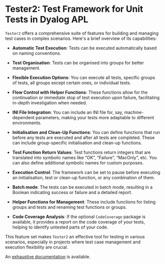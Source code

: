 # Tester2: Test Framework for Unit Tests in Dyalog APL


`Tester2` offers a comprehensive suite of features for building and managing test cases in complex scenarios. Here's a brief overview of its capabilities:

* **Automatic Test Execution**: Tests can be executed automatically based on naming conventions.

* **Test Organisation**: Tests can be organised into groups for better management.

* **Flexible Execution Options**: You can execute all tests, specific groups of tests, all groups except certain ones, or individual tests.

* **Flow Control with Helper Functions**: These functions allow for the continuation or immediate stop of test execution upon failure, facilitating in-depth investigation when needed.

* **INI File Integration**: You can include an INI file for, say, machine-dependent parameters, making your tests more adaptable to different environments.

* **Initialisation and Clean-Up Functions**: You can define functions that run before any tests are executed and after all tests are completed. These can include group-specific initialisation and clean-up functions.

* **Test Function Return Values**: Test functions return integers that are translated into symbolic names like “OK”, “Failure”, “MacOnly”, etc. You can also define additional symbolic names for custom purposes.

* **Execution Control**: The framework can be set to pause before executing an initialisation, test or clean-up function, or any combination of them.

* **Batch mode**: The tests can be executed in batch mode, resulting in a Boolean indicating success or failure and a detailed report.

* **Helper Functions for Management**: These include functions for listing groups and tests and renaming test functions or groups.

* **Code Coverage Analysis**: If the optional `CodeCoverage` package is available, it provides a report on the code coverage of your tests, helping to identify untested parts of your code.

This feature set makes `Tester2` an effective tool for testing in various scenarios, especially in projects where test case management and execution flexibility are crucial. 

An [exhaustive documentation](https://aplteam.github.io/Tester2/Tester2-Reference.html) is available.
